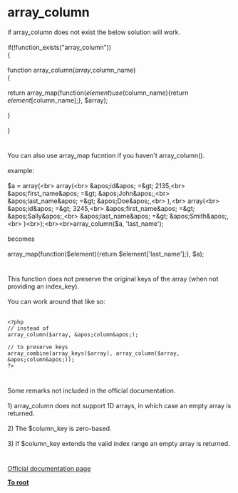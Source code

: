 # array_column



if array_column does not exist the below solution will work.<br><br>if(!function_exists("array_column"))<br>{<br><br>    function array_column($array,$column_name)<br>    {<br><br>        return array_map(function($element) use($column_name){return $element[$column_name];}, $array);<br><br>    }<br><br>}  

#

You can also use array_map fucntion if you haven&apos;t array_column().<br><br>example:<br><br>$a = array(<br>    array(<br>        &apos;id&apos; =&gt; 2135,<br>        &apos;first_name&apos; =&gt; &apos;John&apos;,<br>        &apos;last_name&apos; =&gt; &apos;Doe&apos;,<br>    ),<br>    array(<br>        &apos;id&apos; =&gt; 3245,<br>        &apos;first_name&apos; =&gt; &apos;Sally&apos;,<br>        &apos;last_name&apos; =&gt; &apos;Smith&apos;,<br>    )<br>);<br><br>array_column($a, &apos;last_name&apos;);<br><br>becomes<br><br>array_map(function($element){return $element[&apos;last_name&apos;];}, $a);  

#

This function does not preserve the original keys of the array (when not providing an index_key).<br><br>You can work around that like so:<br><br>

```
<?php
// instead of
array_column($array, &apos;column&apos;);

// to preserve keys
array_combine(array_keys($array), array_column($array, &apos;column&apos;));
?>
```
  

#

Some remarks not included in the official documentation.<br><br>1) array_column does not support 1D arrays, in which case an empty array is returned.<br><br>2) The $column_key is zero-based.<br><br>3) If $column_key extends the valid index range an empty array is returned.  

#

[Official documentation page](https://www.php.net/manual/en/function.array-column.php)

**[To root](/README.md)**